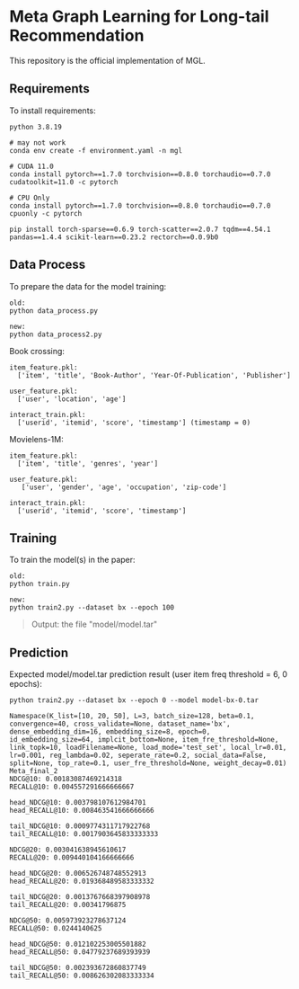 # Meta Graph Learning for Long-tail Recommendation

This repository is the official implementation of MGL.

## Requirements

To install requirements:

```setup
python 3.8.19

# may not work
conda env create -f environment.yaml -n mgl

# CUDA 11.0
conda install pytorch==1.7.0 torchvision==0.8.0 torchaudio==0.7.0 cudatoolkit=11.0 -c pytorch

# CPU Only
conda install pytorch==1.7.0 torchvision==0.8.0 torchaudio==0.7.0 cpuonly -c pytorch

pip install torch-sparse==0.6.9 torch-scatter==2.0.7 tqdm==4.54.1 pandas==1.4.4 scikit-learn==0.23.2 rectorch==0.0.9b0
```

## Data Process

To prepare the data for the model training:

```setup
old:
python data_process.py

new:
python data_process2.py
```

Book crossing:
```
item_feature.pkl:
  ['item', 'title', 'Book-Author', 'Year-Of-Publication', 'Publisher']

user_feature.pkl:
  ['user', 'location', 'age']

interact_train.pkl:
  ['userid', 'itemid', 'score', 'timestamp'] (timestamp = 0)
```

Movielens-1M:
```
item_feature.pkl:
  ['item', 'title', 'genres', 'year']

user_feature.pkl:
   ['user', 'gender', 'age', 'occupation', 'zip-code']

interact_train.pkl:
  ['userid', 'itemid', 'score', 'timestamp']
```

## Training

To train the model(s) in the paper:

```setup
old:
python train.py

new:
python train2.py --dataset bx --epoch 100
```

> Output: the file "model/model.tar"

## Prediction
Expected model/model.tar prediction result (user item freq threshold = 6, 0 epochs):
```
python train2.py --dataset bx --epoch 0 --model model-bx-0.tar

Namespace(K_list=[10, 20, 50], L=3, batch_size=128, beta=0.1, convergence=40, cross_validate=None, dataset_name='bx', dense_embedding_dim=16, embedding_size=8, epoch=0, id_embedding_size=64, implcit_bottom=None, item_fre_threshold=None, link_topk=10, loadFilename=None, load_mode='test_set', local_lr=0.01, lr=0.001, reg_lambda=0.02, seperate_rate=0.2, social_data=False, split=None, top_rate=0.1, user_fre_threshold=None, weight_decay=0.01)
Meta_final_2
NDCG@10: 0.00183087469214318
RECALL@10: 0.004557291666666667

head_NDCG@10: 0.003798107612984701
head_RECALL@10: 0.008463541666666666

tail_NDCG@10: 0.0009774311717922768
tail_RECALL@10: 0.0017903645833333333

NDCG@20: 0.003041638945610617
RECALL@20: 0.009440104166666666

head_NDCG@20: 0.006526748748552913
head_RECALL@20: 0.019368489583333332

tail_NDCG@20: 0.0013767668397908978
tail_RECALL@20: 0.00341796875

NDCG@50: 0.005973923278637124
RECALL@50: 0.0244140625

head_NDCG@50: 0.012102253005501882
head_RECALL@50: 0.04779237689393939

tail_NDCG@50: 0.002393672860837749
tail_RECALL@50: 0.008626302083333334
```


